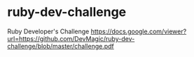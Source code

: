 # ruby-dev-challenge
Ruby Developer's Challenge
https://docs.google.com/viewer?url=https://github.com/DevMagic/ruby-dev-challenge/blob/master/challenge.pdf
